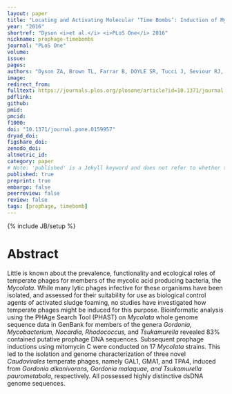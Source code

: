 ```yaml
---
layout: paper
title: "Locating and Activating Molecular ‘Time Bombs’: Induction of Mycolata Prophages"
year: "2016"
shortref: "Dyson <i>et al.</i> <i>PLoS One</i> 2016"
nickname: prophage-timebombs
journal: "PLoS One"
volume: 
issue:
pages: 
authors: "Dyson ZA, Brown TL, Farrar B, DOYLE SR, Tucci J, Seviour RJ, Petrovski S"
image: 
redirect_from: 
fulltext: https://journals.plos.org/plosone/article?id=10.1371/journal.pone.0159957
pdflink: 
github: 
pmid: 
pmcid: 
f1000: 
doi: "10.1371/journal.pone.0159957"
dryad_doi:
figshare_doi: 
zenodo_doi: 
altmetric_id: 
category: paper
# Note: 'published' is a Jekyll keyword and does not refer to whether the paper is published, but rather to whether this Markdown should be part of the rendered site.
published: true
preprint: true
embargo: false	
peerreview: false
review: false
tags: [prophage, timebomb]
---
```

{% include JB/setup %}

# Abstract 

Little is known about the prevalence, functionality and ecological roles of temperate phages for members of the mycolic acid producing bacteria, the *Mycolata*. While many lytic phages infective for these organisms have been isolated, and assessed for their suitability for use as biological control agents of activated sludge foaming, no studies have investigated how temperate phages might be induced for this purpose. Bioinformatic analysis using the PHAge Search Tool (PHAST) on *Mycolata* whole genome sequence data in GenBank for members of the genera *Gordonia, Mycobacterium, Nocardia, Rhodococcus,* and *Tsukamurella* revealed 83% contained putative prophage DNA sequences. Subsequent prophage inductions using mitomycin C were conducted on 17 *Mycolata* strains. This led to the isolation and genome characterization of three novel *Caudovirales* temperate phages, namely GAL1, GMA1, and TPA4, induced from *Gordonia alkanivorans, Gordonia malaquae, and Tsukamurella paurometabola*, respectively. All possessed highly distinctive dsDNA genome sequences.


